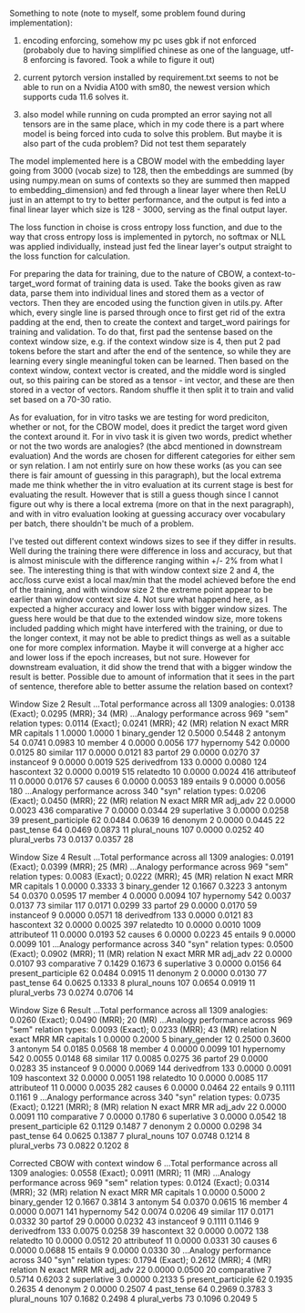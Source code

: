 Something to note (note to myself, some problem found during implementation): 

1. encoding enforcing, somehow my pc uses gbk if not enforced (probaboly due to having 
simplified chinese as one of the language, utf-8 enforcing is favored. Took a while to figure it out)

2. current pytorch version installed by requirement.txt seems to not be able to run on a Nvidia A100
with sm80, the newest version which supports cuda 11.6 solves it.

3. also model while running on cuda prompted an error saying not all tensors are in the same place,
which in my code there is a part where model is being forced into cuda to solve this problem. But
maybe it is also part of the cuda problem? Did not test them separately


The model implemented here is a CBOW model with the embedding layer going from 3000 (vocab size) to
128, then the embeddings are summed (by using numpy.mean on sums of contexts so they are summed then
mapped to embedding_dimension) and fed through a linear layer where then ReLU just in an attempt to try
to better performance, and the output is fed into a final linear layer which size is 128 - 3000, serving
as the final output layer.

The loss function in choise is cross entropy loss function, and due to the way that cross entropy loss
is implemented in pytorch, no softmax or NLL was applied individually, instead just fed the linear layer's
output straight to the loss function for calculation.

For preparing the data for training, due to the nature of CBOW, a context-to-target_word format of training
data is used. Take the books given as raw data, parse them into individual lines and stored them as a vector
of vectors. Then they are encoded using the function given in utils.py. After which, every single line is parsed
through once to first get rid of the extra padding at the end, then to create the context and target_word 
pairings for training and validation. To do that, first pad the sentense based on the context window size,
e.g. if the context window size is 4, then put 2 pad tokens before the start and after the end of the sentence,
so while they are learning every single meaningful token can be learned. Then based on the context window, 
context vector is created, and the middle word is singled out, so this pairing can be stored as a 
tensor - int vector, and these are then stored in a vector of vectors. Random shuffle it then split it to train
and valid set based on a 70-30 ratio.

As for evaluation, for in vitro tasks we are testing for word prediciton, whether or not, for the CBOW model,
does it predict the target word given the context around it. For in vivo task it is given two words, predict 
whether or not the two words are analogies? (the abcd mentioned in downstream evaluation) And the words are
chosen for different categories for either sem or syn relation. I am not entirly sure on how these works (as
you can see there is fair amount of guessing in this paragraph), but the local extrema made me think whether
the in vitro evaluation at its current stage is best for evaluating the result. However that is still a guess
though since I cannot figure out why is there a local extrema (more on that in the next paragraph), and with
in vitro evaluation looking at guessing accuracy over vocabulary per batch, there shouldn't be much of a problem.

I've tested out different context windows sizes to see if they differ in results. Well during the training
there were difference in loss and accuracy, but that is almost miniscule with the difference ranging
within +/- 2% from what I see. The interesting thing is that with window context size 2 and 4, the acc/loss
curve exist a local max/min that the model achieved before the end of the training, and with window size 2
the extreme point appear to be earlier than window context size 4. Not sure what happend here, as I expected
a higher accuracy and lower loss with bigger window sizes. The guess here would be that due to the extended
window size, more tokens included padding which might have interfered with the training, or due to the longer
context, it may not be able to predict things as well as a suitable one for more complex information. Maybe
it will converge at a higher acc and lower loss if the epoch increases, but not sure. However for downstream
evaluation, it did show the trend that with a bigger window the result is better. Possible due to amount of
information that it sees in the part of sentence, therefore able to better assume the relation based on context?

Window Size 2 Result
...Total performance across all 1309 analogies: 0.0138 (Exact); 0.0295 (MRR); 34 (MR)
...Analogy performance across 969 "sem" relation types: 0.0114 (Exact); 0.0241 (MRR); 42 (MR)
        relation        N       exact   MRR     MR
        capitals        1       1.0000  1.0000  1
        binary_gender   12      0.5000  0.5448  2
        antonym 54      0.0741  0.0983  10
        member  4       0.0000  0.0056  177
        hypernomy       542     0.0000  0.0125  80
        similar 117     0.0000  0.0121  83
        partof  29      0.0000  0.0270  37
        instanceof      9       0.0000  0.0019  525
        derivedfrom     133     0.0000  0.0080  124
        hascontext      32      0.0000  0.0019  515
        relatedto       10      0.0000  0.0024  416
        attributeof     11      0.0000  0.0176  57
        causes  6       0.0000  0.0053  189
        entails 9       0.0000  0.0056  180
...Analogy performance across 340 "syn" relation types: 0.0206 (Exact); 0.0450 (MRR); 22 (MR)
        relation        N       exact   MRR     MR
        adj_adv 22      0.0000  0.0023  436
        comparative     7       0.0000  0.0344  29
        superlative     3       0.0000  0.0258  39
        present_participle      62      0.0484  0.0639  16
        denonym 2       0.0000  0.0445  22
        past_tense      64      0.0469  0.0873  11
        plural_nouns    107     0.0000  0.0252  40
        plural_verbs    73      0.0137  0.0357  28

Window Size 4 Result
...Total performance across all 1309 analogies: 0.0191 (Exact); 0.0399 (MRR); 25 (MR)
...Analogy performance across 969 "sem" relation types: 0.0083 (Exact); 0.0222 (MRR); 45 (MR)
        relation        N       exact   MRR     MR
        capitals        1       0.0000  0.3333  3
        binary_gender   12      0.1667  0.3223  3
        antonym 54      0.0370  0.0595  17
        member  4       0.0000  0.0094  107
        hypernomy       542     0.0037  0.0137  73
        similar 117     0.0171  0.0299  33
        partof  29      0.0000  0.0170  59
        instanceof      9       0.0000  0.0571  18
        derivedfrom     133     0.0000  0.0121  83
        hascontext      32      0.0000  0.0025  397
        relatedto       10      0.0000  0.0010  1009
        attributeof     11      0.0000  0.0193  52
        causes  6       0.0000  0.0223  45
        entails 9       0.0000  0.0099  101
...Analogy performance across 340 "syn" relation types: 0.0500 (Exact); 0.0902 (MRR); 11 (MR)
        relation        N       exact   MRR     MR
        adj_adv 22      0.0000  0.0107  93
        comparative     7       0.1429  0.1673  6
        superlative     3       0.0000  0.0156  64
        present_participle      62      0.0484  0.0915  11
        denonym 2       0.0000  0.0130  77
        past_tense      64      0.0625  0.1333  8
        plural_nouns    107     0.0654  0.0919  11
        plural_verbs    73      0.0274  0.0706  14

Window Size 6 Result
...Total performance across all 1309 analogies: 0.0260 (Exact); 0.0490 (MRR); 20 (MR)
...Analogy performance across 969 "sem" relation types: 0.0093 (Exact); 0.0233 (MRR); 43 (MR)
        relation        N       exact   MRR     MR
        capitals        1       0.0000  0.2000  5
        binary_gender   12      0.2500  0.3600  3
        antonym 54      0.0185  0.0568  18
        member  4       0.0000  0.0099  101
        hypernomy       542     0.0055  0.0148  68
        similar 117     0.0085  0.0275  36
        partof  29      0.0000  0.0283  35
        instanceof      9       0.0000  0.0069  144
        derivedfrom     133     0.0000  0.0091  109
        hascontext      32      0.0000  0.0051  198
        relatedto       10      0.0000  0.0085  117
        attributeof     11      0.0000  0.0035  282
        causes  6       0.0000  0.0464  22
        entails 9       0.1111  0.1161  9
...Analogy performance across 340 "syn" relation types: 0.0735 (Exact); 0.1221 (MRR); 8 (MR)
        relation        N       exact   MRR     MR
        adj_adv 22      0.0000  0.0091  110
        comparative     7       0.0000  0.1780  6
        superlative     3       0.0000  0.0542  18
        present_participle      62      0.1129  0.1487  7
        denonym 2       0.0000  0.0298  34
        past_tense      64      0.0625  0.1387  7
        plural_nouns    107     0.0748  0.1214  8
        plural_verbs    73      0.0822  0.1202  8

Corrected CBOW with context window 6
...Total performance across all 1309 analogies: 0.0558 (Exact); 0.0911 (MRR); 11 (MR)
...Analogy performance across 969 "sem" relation types: 0.0124 (Exact); 0.0314 (MRR); 32 (MR)
        relation        N       exact   MRR     MR
        capitals        1       0.0000  0.5000  2
        binary_gender   12      0.1667  0.3814  3
        antonym 54      0.0370  0.0615  16
        member  4       0.0000  0.0071  141
        hypernomy       542     0.0074  0.0206  49
        similar 117     0.0171  0.0332  30
        partof  29      0.0000  0.0232  43
        instanceof      9       0.1111  0.1146  9
        derivedfrom     133     0.0075  0.0258  39
        hascontext      32      0.0000  0.0072  138
        relatedto       10      0.0000  0.0512  20
        attributeof     11      0.0000  0.0331  30
        causes  6       0.0000  0.0688  15
        entails 9       0.0000  0.0330  30
...Analogy performance across 340 "syn" relation types: 0.1794 (Exact); 0.2612 (MRR); 4 (MR)
        relation        N       exact   MRR     MR
        adj_adv 22      0.0000  0.0500  20
        comparative     7       0.5714  0.6203  2
        superlative     3       0.0000  0.2133  5
        present_participle      62      0.1935  0.2635  4
        denonym 2       0.0000  0.2507  4
        past_tense      64      0.2969  0.3783  3
        plural_nouns    107     0.1682  0.2498  4
        plural_verbs    73      0.1096  0.2049  5